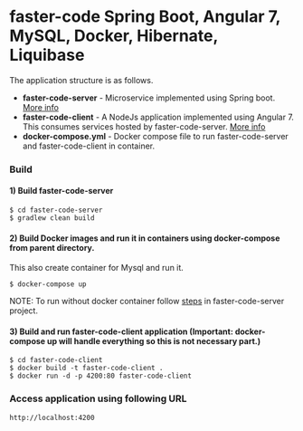# faster-code Spring Boot, Angular 7, MySQL, Docker, Hibernate, Liquibase

The application structure is as follows.
- **faster-code-server** - Microservice implemented using Spring boot. [More info](faster-code-server/README.md)
- **faster-code-client** - A NodeJs application implemented using Angular 7. This consumes services hosted by faster-code-server.  [More info](faster-code-client/README.md)
- **docker-compose.yml** - Docker compose file to run faster-code-server and faster-code-client in container.

### Build

#### 1) Build faster-code-server

```
$ cd faster-code-server
$ gradlew clean build
```

#### 2) Build Docker images and run it in containers using docker-compose from parent directory.
   This also create container for Mysql and run it.
   
```
$ docker-compose up
```

NOTE: To run without docker container follow [steps](faster-code-server/README.md) in faster-code-server project.

#### 3) Build and run faster-code-client application (Important: docker-compose up will handle everything so this is not necessary part.)

```
$ cd faster-code-client
$ docker build -t faster-code-client .
$ docker run -d -p 4200:80 faster-code-client
```

### Access application using following URL

```
http://localhost:4200
```

